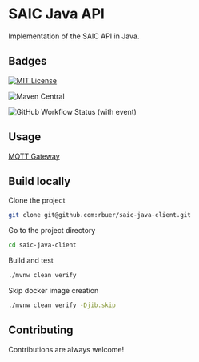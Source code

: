 
# SAIC Java API

Implementation of the SAIC API in Java.


## Badges

[![MIT License](https://img.shields.io/badge/License-MIT-green.svg)](https://choosealicense.com/licenses/mit/)

![Maven Central](https://img.shields.io/maven-central/v/io.github.rbuer/saic-ismart-api-parent)

![GitHub Workflow Status (with event)](https://img.shields.io/github/actions/workflow/status/SAIC-iSmart-API/saic-java-client/maven.yml)

## Usage

[MQTT Gateway](saic-java-mqtt-gateway)


## Build locally

Clone the project

```bash
git clone git@github.com:rbuer/saic-java-client.git
```

Go to the project directory

```bash
cd saic-java-client
```

Build and test

```bash
./mvnw clean verify
```

Skip docker image creation

```bash
./mvnw clean verify -Djib.skip
```
## Contributing

Contributions are always welcome!

